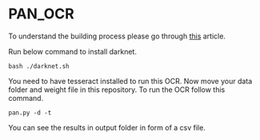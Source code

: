# PAN_OCR
To understand the building process please go through [this](https://medium.com/saarthi-ai/how-to-build-your-own-ocr-a5bb91b622ba) article.

Run below command to install darknet.

```bash ./darknet.sh```

You need to have tesseract installed to run this OCR.
Now move your data folder and weight file in this repository. 
To run the OCR follow this command.

``` pan.py -d -t ```

You can see the results in output folder in form of a csv file.
